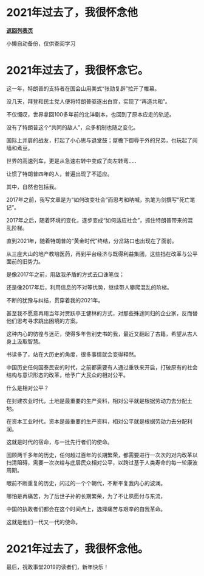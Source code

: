 # 2021年过去了，我很怀念他

[**返回列表页**](/gzh/政事堂2019)

小懒自动备份，仅供查阅学习

# 2021年过去了，我很怀念它。  

  

这一年，特朗普的支持者在国会山用美式“张勋复辟”拉开了帷幕。

  

没几天，拜登和民主党人便将特朗普驱逐出白宫，实现了“再造共和”。

  

不仅慨叹，世界拿回100多年前的北洋剧本，也回到了原本应走的轨迹。

  

没有了特朗普这个“共同的敌人”，众多机制也随之变化。

  

国际上并肩的战友，打起了小心思与退堂鼓；屋檐下御辱于外的兄弟，也玩起了阋墙和煮豆。  

  

世界的高速列车，更是从急速右转中变成了向左转弯.....  

  

让惯了特朗普四年的人，普遍出现了不适应。  

  

其中，自然也包括我。  

  

2017年之前，我写文章是为“如何改变社会”而思考和呐喊，执笔为剑撰写“死亡笔记”。

  

2017年之后，随着环境的变化，逐步变成“如何适应社会”，抓住特朗普带来的混乱阶梯。

  

直到2021年，随着特朗普的“黄金时代”终结，分岔路口也出现在了面前。

  

从三座大山的地产教培医药，再到平台经济与既得利益集团，这些挡在改革与公平面前的旧势力。

  

是像2017年之前，用敌我矛盾的方式去口诛笔伐；

  

还是像2017年后，利用信息的不对等优势，继续带人攀爬混乱的阶梯。

  

不断的犹豫与纠结，贯穿着我的2021年。

  

甚至我不愿意再用当年对贾跃亭王健林的方式，对那些殊途同归的企业家，反而替他们思考寻求跳出困境的方案。

  

这种内心的彷徨与迷茫，使得多年告别史书的我，最近又翻起了古籍，希望从古人身上汲取智慧。

  

书读多了，站在大历史的角度，很多事情就会变得释然。  

  

中国历史任何国泰民安的时代，之前都需要有人通过重铁来开启，打破原有的社会结构与意识形态的改革，给予广大民众的相对公平。

  

什么是相对公平？  

  

在封建农业时代，土地是最重要的生产资料，相对公平就是根据劳动力去分配土地。

  

在资本工业时代，资本是最重要的生产资料，相对公平就是根据劳动力去分配利润。  

  

这就是时代的宿命，与一批先行者们的使命。

  

回顾两千多年的历史，任何超过百年的长期繁荣，都需要进行一次次的对内改革以扫清阻碍，需要一次次给与底层民众相对公平，以跨过基于人类寿命的每一轮康波周期。

  

眼前不断重复的历史，闪过的一个个朝代，不断平复我内心的波澜。  

  

哪怕是再痛苦，为了后世子孙的长期繁荣，为了不让夙愿付与东流，

  

中国的执政者们都会在这个时间点上，选择痛苦与艰辛的自我革命。

  

这就是他们一代又一代的使命。

  

# 2021年过去了，我很怀念他。

  

  

最后，祝政事堂2019的读者们，新年快乐！

